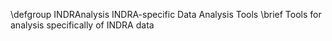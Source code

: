 \defgroup INDRAnalysis INDRA-specific Data Analysis Tools
\brief Tools for analysis specifically of INDRA data
